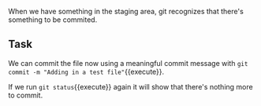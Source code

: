When we have something in the staging area, git recognizes that there's something to be commited.

## Task

We can commit the file now using a meaningful commit message with `git commit -m "Adding in a test file"`{{execute}}.

If we run `git status`{{execute}} again it will show that there's nothing more to commit.
